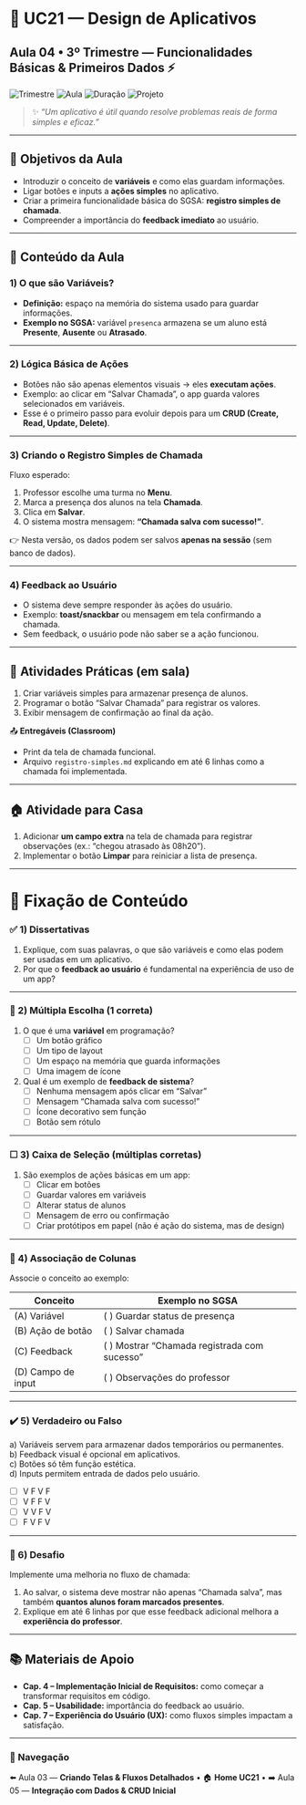 # 📱 UC21 — Design de Aplicativos  
## Aula 04 • 3º Trimestre — Funcionalidades Básicas & Primeiros Dados ⚡

![Trimestre](https://img.shields.io/badge/Trimestre-3º-blue)
![Aula](https://img.shields.io/badge/Aula-04%2F08-informational)
![Duração](https://img.shields.io/badge/Duração-50_minutos-lightgrey)
![Projeto](https://img.shields.io/badge/Projeto-SGSA-8A2BE2)

> ✨ *“Um aplicativo é útil quando resolve problemas reais de forma simples e eficaz.”*

---

## 🎯 Objetivos da Aula
- Introduzir o conceito de **variáveis** e como elas guardam informações.  
- Ligar botões e inputs a **ações simples** no aplicativo.  
- Criar a primeira funcionalidade básica do SGSA: **registro simples de chamada**.  
- Compreender a importância do **feedback imediato** ao usuário.  

---

## 🧱 Conteúdo da Aula

### 1) O que são Variáveis?
- **Definição:** espaço na memória do sistema usado para guardar informações.  
- **Exemplo no SGSA:** variável `presenca` armazena se um aluno está **Presente**, **Ausente** ou **Atrasado**.  

---

### 2) Lógica Básica de Ações
- Botões não são apenas elementos visuais → eles **executam ações**.  
- Exemplo: ao clicar em “Salvar Chamada”, o app guarda valores selecionados em variáveis.  
- Esse é o primeiro passo para evoluir depois para um **CRUD (Create, Read, Update, Delete)**.  

---

### 3) Criando o Registro Simples de Chamada
Fluxo esperado:  
1. Professor escolhe uma turma no **Menu**.  
2. Marca a presença dos alunos na tela **Chamada**.  
3. Clica em **Salvar**.  
4. O sistema mostra mensagem: **“Chamada salva com sucesso!”**.  

👉 Nesta versão, os dados podem ser salvos **apenas na sessão** (sem banco de dados).  

---

### 4) Feedback ao Usuário
- O sistema deve sempre responder às ações do usuário.  
- Exemplo: **toast/snackbar** ou mensagem em tela confirmando a chamada.  
- Sem feedback, o usuário pode não saber se a ação funcionou.  

---

## 🧪 Atividades Práticas (em sala)
1. Criar variáveis simples para armazenar presença de alunos.  
2. Programar o botão “Salvar Chamada” para registrar os valores.  
3. Exibir mensagem de confirmação ao final da ação.  

📤 **Entregáveis (Classroom)**  
- Print da tela de chamada funcional.  
- Arquivo `registro-simples.md` explicando em até 6 linhas como a chamada foi implementada.  

---

## 🏠 Atividade para Casa
1. Adicionar **um campo extra** na tela de chamada para registrar observações (ex.: “chegou atrasado às 08h20”).  
2. Implementar o botão **Limpar** para reiniciar a lista de presença.  

---

# 🧠 Fixação de Conteúdo

### ✅ 1) Dissertativas
1. Explique, com suas palavras, o que são variáveis e como elas podem ser usadas em um aplicativo.  
2. Por que o **feedback ao usuário** é fundamental na experiência de uso de um app?  

---

### 🔘 2) Múltipla Escolha (1 correta)
1. O que é uma **variável** em programação?  
   - [ ] Um botão gráfico  
   - [ ] Um tipo de layout  
   - [ ] Um espaço na memória que guarda informações  
   - [ ] Uma imagem de ícone  

2. Qual é um exemplo de **feedback de sistema**?  
   - [ ] Nenhuma mensagem após clicar em “Salvar”  
   - [ ] Mensagem “Chamada salva com sucesso!”  
   - [ ] Ícone decorativo sem função  
   - [ ] Botão sem rótulo  

---

### ☐ 3) Caixa de Seleção (múltiplas corretas)
1. São exemplos de ações básicas em um app:  
   - [ ] Clicar em botões  
   - [ ] Guardar valores em variáveis  
   - [ ] Alterar status de alunos  
   - [ ] Mensagem de erro ou confirmação  
   - [ ] Criar protótipos em papel (não é ação do sistema, mas de design)  

---

### 🔗 4) Associação de Colunas
Associe o conceito ao exemplo:

| Conceito            | Exemplo no SGSA                           |
| ------------------- | ------------------------------------------ |
| (A) Variável        | (  ) Guardar status de presença            |
| (B) Ação de botão   | (  ) Salvar chamada                        |
| (C) Feedback        | (  ) Mostrar “Chamada registrada com sucesso” |
| (D) Campo de input  | (  ) Observações do professor              |

---

### ✔️ 5) Verdadeiro ou Falso
a) Variáveis servem para armazenar dados temporários ou permanentes.  
b) Feedback visual é opcional em aplicativos.  
c) Botões só têm função estética.  
d) Inputs permitem entrada de dados pelo usuário.  

- [ ] V F V F  
- [ ] V F F V  
- [ ] V V F V  
- [ ] F V F V  

---

### 🚀 6) Desafio
Implemente uma melhoria no fluxo de chamada:  
1. Ao salvar, o sistema deve mostrar não apenas “Chamada salva”, mas também **quantos alunos foram marcados presentes**.  
2. Explique em até 6 linhas por que esse feedback adicional melhora a **experiência do professor**.  

---

## 📚 Materiais de Apoio
- **Cap. 4 – Implementação Inicial de Requisitos:** como começar a transformar requisitos em código.  
- **Cap. 5 – Usabilidade:** importância do feedback ao usuário.  
- **Cap. 7 – Experiência do Usuário (UX):** como fluxos simples impactam a satisfação.  

---

### 🧭 Navegação
⬅️ Aula 03 — **Criando Telas & Fluxos Detalhados** • 🏠 **Home UC21** • ➡️ Aula 05 — **Integração com Dados & CRUD Inicial**

